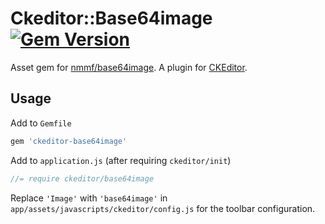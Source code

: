 # Ckeditor::Base64image [![Gem Version](https://badge.fury.io/rb/ckeditor-base64image.svg)](http://badge.fury.io/rb/ckeditor-base64image)

Asset gem for [nmmf/base64image](https://github.com/nmmf/base64image). A plugin for [CKEditor](https://github.com/galetahub/ckeditor).

## Usage

Add to `Gemfile`

```ruby
gem 'ckeditor-base64image'
```

Add to `application.js` (after requiring `ckeditor/init`)

```javascript
//= require ckeditor/base64image
```

Replace `'Image'` with `'base64image'` in `app/assets/javascripts/ckeditor/config.js` for the toolbar configuration.


